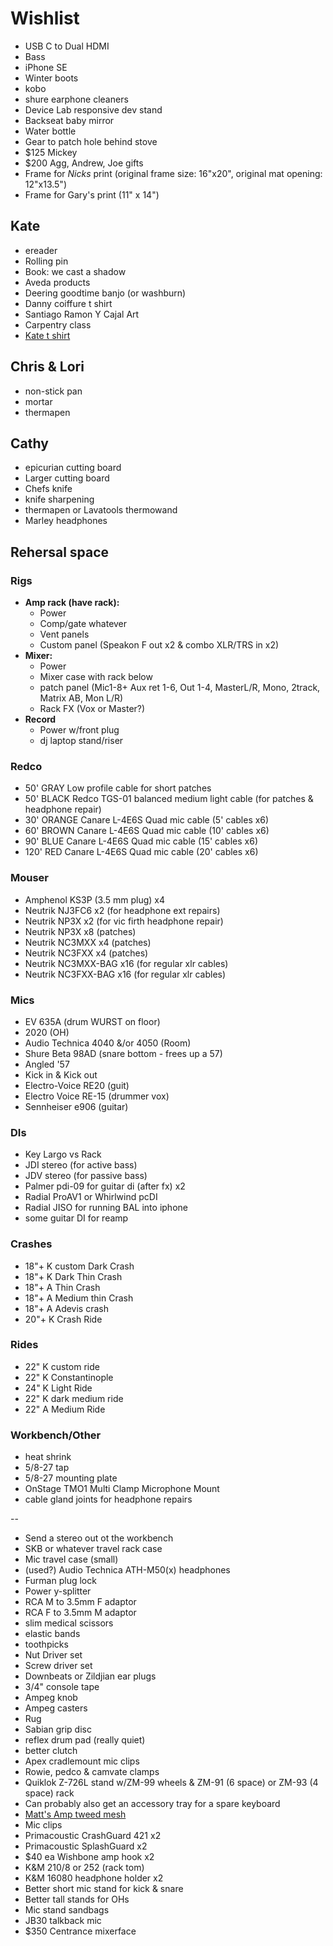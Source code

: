 # Wishlist

- USB C to Dual HDMI
- Bass
- iPhone SE
- Winter boots
- kobo
- shure earphone cleaners
- Device Lab responsive dev stand
- Backseat baby mirror
- Water bottle
- Gear to patch hole behind stove
- $125 Mickey
- $200 Agg, Andrew, Joe gifts
- Frame for _Nicks_ print (original frame size: 16"x20", original mat opening: 12"x13.5")
- Frame for Gary's print (11" x 14")

## Kate

- ereader
- Rolling pin
- Book: we cast a shadow
- Aveda products
- Deering goodtime banjo (or washburn)
- Danny coiffure t shirt
- Santiago Ramon Y Cajal Art
- Carpentry class
- [Kate t shirt](https://www.stayhomeclub.ca/collections/spring-2019/products/stfu-loose-tee)

## Chris & Lori

- non-stick pan
- mortar
- thermapen

## Cathy

- epicurian cutting board
- Larger cutting board
- Chefs knife
- knife sharpening
- thermapen or Lavatools thermowand
- Marley headphones

## Rehersal space

### Rigs

- **Amp rack (have rack):**
  - Power
  - Comp/gate whatever
  - Vent panels
  - Custom panel (Speakon F out x2 & combo XLR/TRS in x2)
- **Mixer:**
  - Power
  - Mixer case with rack below
  - patch panel (Mic1-8+ Aux ret 1-6, Out 1-4, MasterL/R, Mono, 2track, Matrix AB, Mon L/R)
  - Rack FX (Vox or Master?)
- **Record**
  - Power w/front plug
  - dj laptop stand/riser

### Redco

- 50' GRAY Low profile cable for short patches
- 50' BLACK Redco TGS-01 balanced medium light cable (for patches & headphone repair)
- 30' ORANGE Canare L-4E6S Quad mic cable (5' cables x6)
- 60' BROWN Canare L-4E6S Quad mic cable (10' cables x6)
- 90' BLUE Canare L-4E6S Quad mic cable (15' cables x6)
- 120' RED Canare L-4E6S Quad mic cable (20' cables x6)

### Mouser

- Amphenol KS3P (3.5 mm plug) x4
- Neutrik NJ3FC6 x2 (for headphone ext repairs)
- Neutrik NP3X x2 (for vic firth headphone repair)
- Neutrik NP3X x8 (patches)
- Neutrik NC3MXX x4 (patches)
- Neutrik NC3FXX x4 (patches)
- Neutrik NC3MXX-BAG x16 (for regular xlr cables)
- Neutrik NC3FXX-BAG x16 (for regular xlr cables)

### Mics

- EV 635A (drum WURST on floor)
- 2020 (OH)
- Audio Technica 4040 &/or 4050 (Room)
- Shure Beta 98AD (snare bottom - frees up a 57)
- Angled '57
- Kick in & Kick out
- Electro-Voice RE20 (guit)
- Electro Voice RE-15 (drummer vox)
- Sennheiser e906 (guitar)

### DIs

- Key Largo vs Rack
- JDI stereo (for active bass)
- JDV stereo (for passive bass)
- Palmer pdi-09 for guitar di (after fx) x2
- Radial ProAV1 or Whirlwind pcDI
- Radial JISO for running BAL into iphone
- some guitar DI for reamp

### Crashes

- 18"+ K custom Dark Crash
- 18"+ K Dark Thin Crash
- 18"+ A Thin Crash
- 18"+ A Medium thin Crash
- 18"+ A Adevis crash
- 20"+ K Crash Ride

### Rides

- 22" K custom ride
- 22" K Constantinople
- 24" K Light Ride
- 22" K dark medium ride
- 22" A Medium Ride

### Workbench/Other

- heat shrink
- 5/8-27 tap
- 5/8-27 mounting plate
- OnStage TMO1 Multi Clamp Microphone Mount
- cable gland joints for headphone repairs

--

- Send a stereo out ot the workbench
- SKB or whatever travel rack case
- Mic travel case (small)
- (used?) Audio Technica ATH-M50(x) headphones
- Furman plug lock
- Power y-splitter
- RCA M to 3.5mm F adaptor
- RCA F to 3.5mm M adaptor
- slim medical scissors
- elastic bands
- toothpicks
- Nut Driver set
- Screw driver set
- Downbeats or Zildjian ear plugs
- 3/4" console tape
- Ampeg knob
- Ampeg casters
- Rug
- Sabian grip disc
- reflex drum pad (really quiet)
- better clutch
- Apex cradlemount mic clips
- Rowie, pedco & camvate clamps
- Quiklok Z-726L stand w/ZM-99 wheels & ZM-91 (6 space) or ZM-93 (4 space) rack
- Can probably also get an accessory tray for a spare keyboard
- [Matt's Amp tweed mesh](https://nextgenguitars.ca/categories/cab-case-parts/grill-cloth-piping.html)
- Mic clips
- Primacoustic CrashGuard 421 x2
- Primacoustic SplashGuard x2
- $40 ea Wishbone amp hook x2
- K&M 210/8 or 252 (rack tom)
- K&M 16080 headphone holder x2
- Better short mic stand for kick & snare
- Better tall stands for OHs
- Mic stand sandbags
- JB30 talkback mic
- $350 Centrance mixerface
